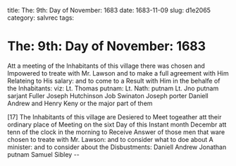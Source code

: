title: The: 9th: Day of November: 1683
date: 1683-11-09
slug: d1e2065
category: salvrec
tags: 


<div markdown class="doc" id="d1e2065">


# The: 9th: Day of November: 1683

Att a meeting of the Inhabitants of this village there was chosen and Impowered to treate with Mr. Lawson and to make a full agreement with Him Relateing to His salary: and to come to a Result with Him in the behalfe of the Inhabitants: viz: Lt. Thomas putnam: Lt. Nath: putnam Lt. Jno putnam sarjant Fuller Joseph Hutchinson Job Swinaton Joseph porter Daniell Andrew and Henry Keny or the major part of them

[17] The Inhabitants of this village are Desiered to Meet togeather att their ordinary place of Meeting on the sixt Day of this Instant month Decembr att tenn of the clock in the morning to Receive Answer of those men that ware chosen to treate with Mr. Lawson: and to consider what to doe about A minister: and to consider about the Disbustments: Daniell Andrew Jonathan putnam Samuel Sibley --
</div>
